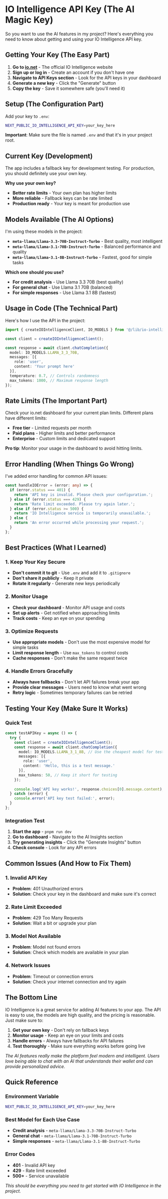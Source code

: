 # IO Intelligence API Key (The AI Magic Key)

So you want to use the AI features in my project? Here's everything you need to know about getting and using your IO Intelligence API key.

## Getting Your Key (The Easy Part)

1. **Go to [io.net](https://io.net)** - The official IO Intelligence website
2. **Sign up or log in** - Create an account if you don't have one
3. **Navigate to API Keys section** - Look for the API keys in your dashboard
4. **Generate a new key** - Click the "Generate" button
5. **Copy the key** - Save it somewhere safe (you'll need it)

## Setup (The Configuration Part)

Add your key to `.env`:

```bash
NEXT_PUBLIC_IO_INTELLIGENCE_API_KEY=your_key_here
```

**Important**: Make sure the file is named `.env` and that it's in your project root.

## Current Key (Development)

The app includes a fallback key for development testing. For production, you should definitely use your own key.

**Why use your own key?**
- **Better rate limits** - Your own plan has higher limits
- **More reliable** - Fallback keys can be rate limited
- **Production ready** - Your key is meant for production use

## Models Available (The AI Options)

I'm using these models in the project:

- **`meta-llama/Llama-3.3-70B-Instruct-Turbo`** - Best quality, most intelligent
- **`meta-llama/Llama-3.1-70B-Instruct-Turbo`** - Balanced performance and quality
- **`meta-llama/Llama-3.1-8B-Instruct-Turbo`** - Fastest, good for simple tasks

**Which one should you use?**
- **For credit analysis** - Use Llama 3.3 70B (best quality)
- **For general chat** - Use Llama 3.1 70B (balanced)
- **For simple responses** - Use Llama 3.1 8B (fastest)

## Usage in Code (The Technical Part)

Here's how I use the API in the project:

```typescript
import { createIOIntelligenceClient, IO_MODELS } from '@/lib/io-intelligence-utils';

const client = createIOIntelligenceClient();

const response = await client.chatCompletion({
  model: IO_MODELS.LLAMA_3_3_70B,
  messages: [{
    role: 'user',
    content: 'Your prompt here'
  }],
  temperature: 0.7, // Controls randomness
  max_tokens: 1000, // Maximum response length
});
```

## Rate Limits (The Important Part)

Check your io.net dashboard for your current plan limits. Different plans have different limits:

- **Free tier** - Limited requests per month
- **Paid plans** - Higher limits and better performance
- **Enterprise** - Custom limits and dedicated support

**Pro tip**: Monitor your usage in the dashboard to avoid hitting limits.

## Error Handling (When Things Go Wrong)

I've added error handling for common API issues:

```typescript
const handleIOError = (error: any) => {
  if (error.status === 401) {
    return 'API key is invalid. Please check your configuration.';
  } else if (error.status === 429) {
    return 'Rate limit exceeded. Please try again later.';
  } else if (error.status >= 500) {
    return 'IO Intelligence service is temporarily unavailable.';
  } else {
    return 'An error occurred while processing your request.';
  }
};
```

## Best Practices (What I Learned)

### 1. Keep Your Key Secure
- **Don't commit it to git** - Use `.env` and add it to `.gitignore`
- **Don't share it publicly** - Keep it private
- **Rotate it regularly** - Generate new keys periodically

### 2. Monitor Usage
- **Check your dashboard** - Monitor API usage and costs
- **Set up alerts** - Get notified when approaching limits
- **Track costs** - Keep an eye on your spending

### 3. Optimize Requests
- **Use appropriate models** - Don't use the most expensive model for simple tasks
- **Limit response length** - Use `max_tokens` to control costs
- **Cache responses** - Don't make the same request twice

### 4. Handle Errors Gracefully
- **Always have fallbacks** - Don't let API failures break your app
- **Provide clear messages** - Users need to know what went wrong
- **Retry logic** - Sometimes temporary failures can be retried

## Testing Your Key (Make Sure It Works)

### Quick Test
```typescript
const testAPIKey = async () => {
  try {
    const client = createIOIntelligenceClient();
    const response = await client.chatCompletion({
      model: IO_MODELS.LLAMA_3_1_8B, // Use the cheapest model for testing
      messages: [{
        role: 'user',
        content: 'Hello, this is a test message.'
      }],
      max_tokens: 50, // Keep it short for testing
    });
    
    console.log('API key works!', response.choices[0].message.content);
  } catch (error) {
    console.error('API key test failed:', error);
  }
};
```

### Integration Test
1. **Start the app** - `pnpm run dev`
2. **Go to dashboard** - Navigate to the AI Insights section
3. **Try generating insights** - Click the "Generate Insights" button
4. **Check console** - Look for any API errors

## Common Issues (And How to Fix Them)

### 1. Invalid API Key
- **Problem**: 401 Unauthorized errors
- **Solution**: Check your key in the dashboard and make sure it's correct

### 2. Rate Limit Exceeded
- **Problem**: 429 Too Many Requests
- **Solution**: Wait a bit or upgrade your plan

### 3. Model Not Available
- **Problem**: Model not found errors
- **Solution**: Check which models are available in your plan

### 4. Network Issues
- **Problem**: Timeout or connection errors
- **Solution**: Check your internet connection and try again

## The Bottom Line

IO Intelligence is a great service for adding AI features to your app. The API is easy to use, the models are high quality, and the pricing is reasonable. Just make sure to:

1. **Get your own key** - Don't rely on fallback keys
2. **Monitor usage** - Keep an eye on your limits and costs
3. **Handle errors** - Always have fallbacks for API failures
4. **Test thoroughly** - Make sure everything works before going live

*The AI features really make the platform feel modern and intelligent. Users love being able to chat with an AI that understands their wallet and can provide personalized advice.*

## Quick Reference

### Environment Variable
```bash
NEXT_PUBLIC_IO_INTELLIGENCE_API_KEY=your_key_here
```

### Best Model for Each Use Case
- **Credit analysis** - `meta-llama/Llama-3.3-70B-Instruct-Turbo`
- **General chat** - `meta-llama/Llama-3.1-70B-Instruct-Turbo`
- **Simple responses** - `meta-llama/Llama-3.1-8B-Instruct-Turbo`

### Error Codes
- **401** - Invalid API key
- **429** - Rate limit exceeded
- **500+** - Service unavailable

*This should be everything you need to get started with IO Intelligence in the project.*